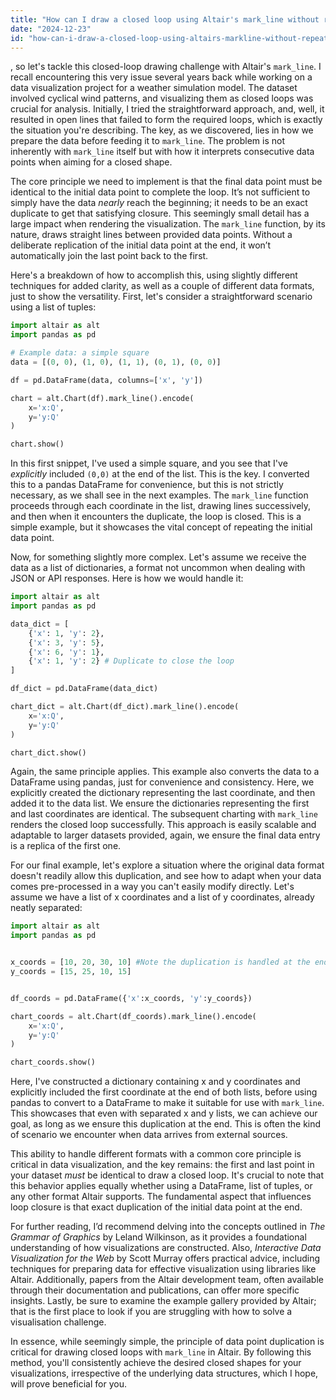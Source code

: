 ```yaml
---
title: "How can I draw a closed loop using Altair's mark_line without repeating data points?"
date: "2024-12-23"
id: "how-can-i-draw-a-closed-loop-using-altairs-markline-without-repeating-data-points"
---
```


, so let's tackle this closed-loop drawing challenge with Altair's `mark_line`. I recall encountering this very issue several years back while working on a data visualization project for a weather simulation model. The dataset involved cyclical wind patterns, and visualizing them as closed loops was crucial for analysis. Initially, I tried the straightforward approach, and, well, it resulted in open lines that failed to form the required loops, which is exactly the situation you're describing. The key, as we discovered, lies in how we prepare the data before feeding it to `mark_line`. The problem is not inherently with `mark_line` itself but with how it interprets consecutive data points when aiming for a closed shape.

The core principle we need to implement is that the final data point must be identical to the initial data point to complete the loop. It’s not sufficient to simply have the data *nearly* reach the beginning; it needs to be an exact duplicate to get that satisfying closure. This seemingly small detail has a large impact when rendering the visualization. The `mark_line` function, by its nature, draws straight lines between provided data points. Without a deliberate replication of the initial data point at the end, it won’t automatically join the last point back to the first.

Here's a breakdown of how to accomplish this, using slightly different techniques for added clarity, as well as a couple of different data formats, just to show the versatility. First, let's consider a straightforward scenario using a list of tuples:

```python
import altair as alt
import pandas as pd

# Example data: a simple square
data = [(0, 0), (1, 0), (1, 1), (0, 1), (0, 0)]

df = pd.DataFrame(data, columns=['x', 'y'])

chart = alt.Chart(df).mark_line().encode(
    x='x:Q',
    y='y:Q'
)

chart.show()
```
In this first snippet, I've used a simple square, and you see that I've *explicitly* included `(0,0)` at the end of the list. This is the key. I converted this to a pandas DataFrame for convenience, but this is not strictly necessary, as we shall see in the next examples. The `mark_line` function proceeds through each coordinate in the list, drawing lines successively, and then when it encounters the duplicate, the loop is closed. This is a simple example, but it showcases the vital concept of repeating the initial data point.

Now, for something slightly more complex. Let's assume we receive the data as a list of dictionaries, a format not uncommon when dealing with JSON or API responses. Here is how we would handle it:

```python
import altair as alt
import pandas as pd

data_dict = [
    {'x': 1, 'y': 2},
    {'x': 3, 'y': 5},
    {'x': 6, 'y': 1},
    {'x': 1, 'y': 2} # Duplicate to close the loop
]

df_dict = pd.DataFrame(data_dict)

chart_dict = alt.Chart(df_dict).mark_line().encode(
    x='x:Q',
    y='y:Q'
)

chart_dict.show()
```

Again, the same principle applies. This example also converts the data to a DataFrame using pandas, just for convenience and consistency. Here, we explicitly created the dictionary representing the last coordinate, and then added it to the data list. We ensure the dictionaries representing the first and last coordinates are identical. The subsequent charting with `mark_line` renders the closed loop successfully. This approach is easily scalable and adaptable to larger datasets provided, again, we ensure the final data entry is a replica of the first one.

For our final example, let's explore a situation where the original data format doesn't readily allow this duplication, and see how to adapt when your data comes pre-processed in a way you can't easily modify directly. Let's assume we have a list of x coordinates and a list of y coordinates, already neatly separated:

```python
import altair as alt
import pandas as pd


x_coords = [10, 20, 30, 10] #Note the duplication is handled at the end, prior to combination.
y_coords = [15, 25, 10, 15]


df_coords = pd.DataFrame({'x':x_coords, 'y':y_coords})

chart_coords = alt.Chart(df_coords).mark_line().encode(
    x='x:Q',
    y='y:Q'
)

chart_coords.show()
```

Here, I've constructed a dictionary containing x and y coordinates and explicitly included the first coordinate at the end of both lists, before using pandas to convert to a DataFrame to make it suitable for use with `mark_line`. This showcases that even with separated x and y lists, we can achieve our goal, as long as we ensure this duplication at the end. This is often the kind of scenario we encounter when data arrives from external sources.

This ability to handle different formats with a common core principle is critical in data visualization, and the key remains: the first and last point in your dataset *must* be identical to draw a closed loop. It's crucial to note that this behavior applies equally whether using a DataFrame, list of tuples, or any other format Altair supports. The fundamental aspect that influences loop closure is that exact duplication of the initial data point at the end.

For further reading, I’d recommend delving into the concepts outlined in *The Grammar of Graphics* by Leland Wilkinson, as it provides a foundational understanding of how visualizations are constructed. Also, *Interactive Data Visualization for the Web* by Scott Murray offers practical advice, including techniques for preparing data for effective visualization using libraries like Altair. Additionally, papers from the Altair development team, often available through their documentation and publications, can offer more specific insights. Lastly, be sure to examine the example gallery provided by Altair; that is the first place to look if you are struggling with how to solve a visualisation challenge.

In essence, while seemingly simple, the principle of data point duplication is critical for drawing closed loops with `mark_line` in Altair. By following this method, you'll consistently achieve the desired closed shapes for your visualizations, irrespective of the underlying data structures, which I hope, will prove beneficial for you.
